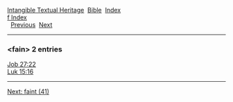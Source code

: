 [Intangible Textual Heritage](../../index)  [Bible](../index) 
[Index](index)   
[f Index](_f_)  
  [Previous](c04042)  [Next](c04044) 

------------------------------------------------------------------------

### &lt;fain&gt; 2 entries

[Job 27:22](../kjv/job027.htm#022)  
[Luk 15:16](../kjv/luk015.htm#016)  

------------------------------------------------------------------------

[Next: faint (41)](c04044)
